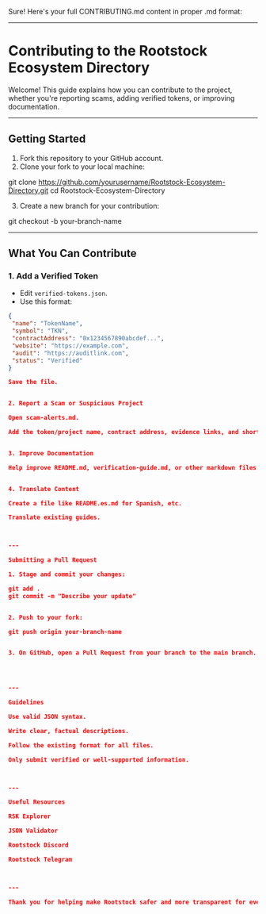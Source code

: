 Sure! Here's your full CONTRIBUTING.md content in proper .md format:


---

# Contributing to the Rootstock Ecosystem Directory

Welcome! This guide explains how you can contribute to the project, whether you're reporting scams, adding verified tokens, or improving documentation.

---

## Getting Started

1. Fork this repository to your GitHub account.
2. Clone your fork to your local machine:

git clone https://github.com/yourusername/Rootstock-Ecosystem-Directory.git cd Rootstock-Ecosystem-Directory

3. Create a new branch for your contribution:

git checkout -b your-branch-name

---

## What You Can Contribute

### 1. Add a Verified Token

- Edit `verified-tokens.json`.
- Use this format:
```json
{
 "name": "TokenName",
 "symbol": "TKN",
 "contractAddress": "0x1234567890abcdef...",
 "website": "https://example.com",
 "audit": "https://auditlink.com",
 "status": "Verified"
}

Save the file.


2. Report a Scam or Suspicious Project

Open scam-alerts.md.

Add the token/project name, contract address, evidence links, and short description.


3. Improve Documentation

Help improve README.md, verification-guide.md, or other markdown files.


4. Translate Content

Create a file like README.es.md for Spanish, etc.

Translate existing guides.



---

Submitting a Pull Request

1. Stage and commit your changes:

git add .
git commit -m "Describe your update"


2. Push to your fork:

git push origin your-branch-name


3. On GitHub, open a Pull Request from your branch to the main branch.




---

Guidelines

Use valid JSON syntax.

Write clear, factual descriptions.

Follow the existing format for all files.

Only submit verified or well-supported information.



---

Useful Resources

RSK Explorer

JSON Validator

Rootstock Discord

Rootstock Telegram



---

Thank you for helping make Rootstock safer and more transparent for everyone.
